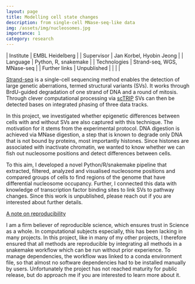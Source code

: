 ```yaml
---
layout: page
title: Modelling cell state changes
description: from single-cell MNase-seq-like data
img: /assets/img/nucleosomes.jpg
importance: 1
category: research
---
```


| Institute     | EMBL Heidelberg            |
| Supervisor    | Jan Korbel, Hyobin Jeong   |
| Language      | Python, R, snakemake       |
| Technologies  | Strand-seq, WGS, MNase-seq |
| Further links | Unpublished                |
|               |                            |

[Strand-seq](https://doi.org/10/f4c27g) is a single-cell sequencing method enables the detection of large genetic aberrations, termed structural variants (SVs). It works through BrdU-guided degradation of one strand of DNA and a round of mitosis. Through clever computational processing via [scTRIP](https://doi.org/10/ggfwb7) SVs can then be detected bases on integrated phasing of three data tracks. 

In this project, we investigated whether epigenetic differences between cells with and without SVs are also captured with this technique. The motivation for it stems from the experimental protocol. DNA digestion is achieved via MNase digestion, a step that is known to degrade only DNA that is not bound by proteins, most importantly histones. Since histones are associated with inactivate chromatin, we wanted to know whether we can fish out nucleosome positions and detect differences between cells.

To this aim, I developed a novel Python/R/snakemake pipeline that extracted, filtered, analyzed and visualised nucleosome positions and compared groups of cells to find regions of the genome that have differential nucleosome occupancy. Further, I connected this data with knowledge of transcription factor binding sites to link SVs to pathway changes. Since this work is unpublished, please reach out if you are interested about further details.

<ins>A note on reproducibility</ins>

I am a firm believer of reproducible science, which ensures trust in Science as a whole. In computational subjects especially, this has been lacking in many projects. In this project, like in many of my other projects, I therefore ensured that all methods are reproducible by integrating all methods in a snakemake workflow which can be run without prior experience. To manage dependencies, the workflow was linked to a conda environment file, so that almost no software dependencies had to be installed manually by users. Unfortunately the project has not reached maturity for public release, but do approach me if you are interested to learn more about it.

